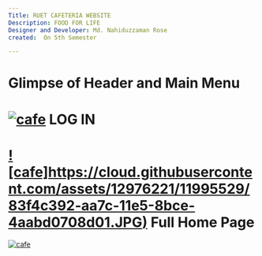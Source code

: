 ```yaml
---
Title: RUET CAFETERIA WEBSITE
Description: FOOD FOR LIFE 
Designer and Developer: Md. Nahiduzzaman Rose
created:  On 5th Semester

---
```

Glimpse of Header and Main Menu
=========
[![cafe](https://cloud.githubusercontent.com/assets/12976221/11995326/02c43166-aa79-11e5-875e-7530fe1a3aac.JPG)](#features)
LOG IN
=========
[![cafe]https://cloud.githubusercontent.com/assets/12976221/11995529/83f4c392-aa7c-11e5-8bce-4aabd0708d01.JPG)](#features)
Full Home Page
=========
[![cafe](https://cloud.githubusercontent.com/assets/12976221/11995475/4ad82906-aa7b-11e5-9278-fb9b021b7e53.jpg)](#features)

